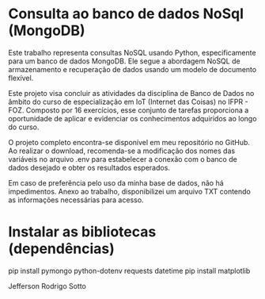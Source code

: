
# Consulta ao banco de dados NoSql (MongoDB)
Este trabalho representa consultas NoSQL usando Python, especificamente para um banco de dados MongoDB. Ele segue a abordagem NoSQL de armazenamento e recuperação de dados usando um modelo de documento flexível.

Este projeto visa concluir as atividades da disciplina de Banco de Dados no âmbito do curso de especialização em IoT (Internet das Coisas) no IFPR - FOZ.
Composto por 16 exercícios, esse conjunto de tarefas proporciona a oportunidade de aplicar e evidenciar os conhecimentos adquiridos ao longo do curso.

O projeto completo encontra-se disponível em meu repositório no GitHub. Ao realizar o download, recomenda-se a modificação dos nomes das variáveis no arquivo .env para estabelecer a conexão com o banco de dados desejado e obter os resultados esperados.

Em caso de preferência pelo uso da minha base de dados, não há impedimentos. Anexo ao trabalho, disponibilizei um arquivo TXT contendo as informações necessárias para acesso.

# Instalar as bibliotecas (dependências)
pip install pymongo python-dotenv requests datetime
pip install matplotlib

Jefferson Rodrigo Sotto